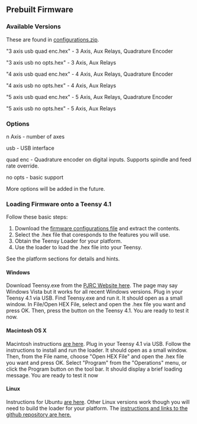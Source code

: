 ## Prebuilt Firmware
### Available Versions
These are found in [configurations.zip](https://github.com/phil-barrett/grblHAL-teensy-4.x/blob/master/configurations.zip).

"3 axis usb quad enc.hex" - 3 Axis, Aux Relays, Quadrature Encoder

"3 axis usb no opts.hex" - 3 Axis, Aux Relays

"4 axis usb quad enc.hex" - 4 Axis, Aux Relays, Quadrature Encoder

"4 axis usb no opts.hex" - 4 Axis, Aux Relays

"5 axis usb quad enc.hex" - 5 Axis, Aux Relays, Quadrature Encoder

"5 axis usb no opts.hex" - 5 Axis, Aux Relays

### Options
n Axis - number of axes

usb - USB interface

quad enc - Quadrature encoder on digital inputs. Supports spindle and feed rate override.

no opts - basic support


More options will be added in the future.

### Loading Firmware onto a Teensy 4.1
Follow these basic steps:
1. Download the [firmware configurations file](https://github.com/phil-barrett/grblHAL-teensy-4.x/blob/master/configurations.zip) and extract the contents.
2. Select the .hex file that coresponds to the features you will use.
3. Obtain the Teensy Loader for your platform.
4. Use the loader to load the .hex file into your Teensy.

See the platform sections for details and hints.

#### Windows 
Download Teensy.exe from the [PJRC Website here](https://www.pjrc.com/teensy/loader_win10.html). The page may say Windows Vista but it works for all recent Windows versions.
Plug in your Teensy 4.1 via USB. Find Teensy.exe and run it.  It should open as a small window. In File/Open HEX File, select and open the .hex file you want and press OK. Then, press the button on the Teensy 4.1. You are ready to test it now. 

#### Macintosh OS X
Macintosh instructions [are here](https://www.pjrc.com/teensy/loader_mac.html). Plug in your Teensy 4.1 via USB. Follow the instructions to install and run the loader. It should open as a small window. Then, from the File name, choose "Open HEX File" and open the .hex file you want and press OK. Select "Program" from the "Operations" menu, or click the Program button on the tool bar. It should display a brief loading message. You are ready to test it now

#### Linux
Instructions for Ubuntu [are here](https://www.pjrc.com/teensy/loader_linux.html). Other Linux versions work though you will need to build the loader for your platform.  The [instructions and links to the github repository are here.](https://www.pjrc.com/teensy/loader_cli.html)
